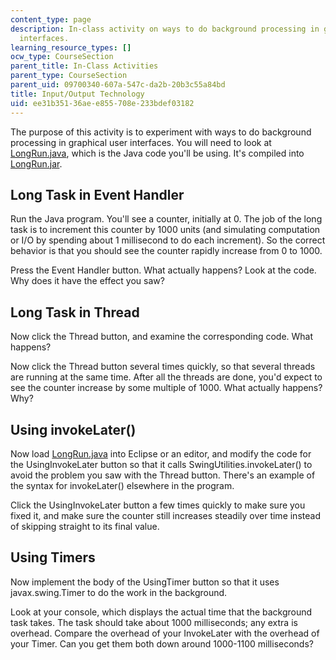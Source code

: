 ```yaml
---
content_type: page
description: In-class activity on ways to do background processing in graphical user
  interfaces.
learning_resource_types: []
ocw_type: CourseSection
parent_title: In-Class Activities
parent_type: CourseSection
parent_uid: 09700340-607a-547c-da2b-20b3c55a84bd
title: Input/Output Technology
uid: ee31b351-36ae-e855-708e-233bdef03182
---
```


The purpose of this activity is to experiment with ways to do background processing in graphical user interfaces. You will need to look at [LongRun.java](/ans7870/6/6.831/s11/LongRun.java), which is the Java code you'll be using. It's compiled into [LongRun.jar](/ans7870/6/6.831/s11/LongRun.jar).

Long Task in Event Handler
--------------------------

Run the Java program. You'll see a counter, initially at 0. The job of the long task is to increment this counter by 1000 units (and simulating computation or I/O by spending about 1 millisecond to do each increment). So the correct behavior is that you should see the counter rapidly increase from 0 to 1000.

Press the Event Handler button. What actually happens? Look at the code. Why does it have the effect you saw?

Long Task in Thread
-------------------

Now click the Thread button, and examine the corresponding code. What happens?

Now click the Thread button several times quickly, so that several threads are running at the same time. After all the threads are done, you'd expect to see the counter increase by some multiple of 1000. What actually happens? Why?

Using invokeLater()
-------------------

Now load [LongRun.java](/ans7870/6/6.831/s11/LongRun.java) into Eclipse or an editor, and modify the code for the UsingInvokeLater button so that it calls SwingUtilities.invokeLater() to avoid the problem you saw with the Thread button. There's an example of the syntax for invokeLater() elsewhere in the program.

Click the UsingInvokeLater button a few times quickly to make sure you fixed it, and make sure the counter still increases steadily over time instead of skipping straight to its final value.

Using Timers
------------

Now implement the body of the UsingTimer button so that it uses javax.swing.Timer to do the work in the background.

Look at your console, which displays the actual time that the background task takes. The task should take about 1000 milliseconds; any extra is overhead. Compare the overhead of your InvokeLater with the overhead of your Timer. Can you get them both down around 1000-1100 milliseconds?
